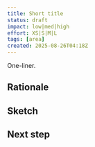 ```yaml
---
title: Short title
status: draft
impact: low|med|high
effort: XS|S|M|L
tags: [area]
created: 2025-08-26T04:18Z
---
```


One-liner.

## Rationale
## Sketch
## Next step